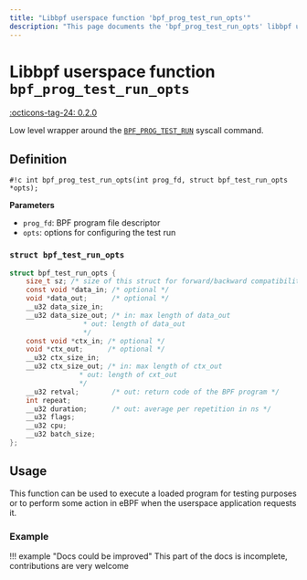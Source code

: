```yaml
---
title: "Libbpf userspace function 'bpf_prog_test_run_opts'"
description: "This page documents the 'bpf_prog_test_run_opts' libbpf userspace function, including its definition, usage, and examples."
---
```

# Libbpf userspace function `bpf_prog_test_run_opts`

<!-- [LIBBPF_TAG] -->
[:octicons-tag-24: 0.2.0](https://github.com/libbpf/libbpf/releases/tag/v0.2.0)
<!-- [/LIBBPF_TAG] -->

Low level wrapper around the [`BPF_PROG_TEST_RUN`](../../../linux/syscall/BPF_PROG_TEST_RUN.md) syscall command.

## Definition

`#!c int bpf_prog_test_run_opts(int prog_fd, struct bpf_test_run_opts *opts);`

**Parameters**

- `prog_fd`: BPF program file descriptor
- `opts`: options for configuring the test run

### `struct bpf_test_run_opts`

```c
struct bpf_test_run_opts {
	size_t sz; /* size of this struct for forward/backward compatibility */
	const void *data_in; /* optional */
	void *data_out;      /* optional */
	__u32 data_size_in;
	__u32 data_size_out; /* in: max length of data_out
			      * out: length of data_out
			      */
	const void *ctx_in; /* optional */
	void *ctx_out;      /* optional */
	__u32 ctx_size_in;
	__u32 ctx_size_out; /* in: max length of ctx_out
			     * out: length of cxt_out
			     */
	__u32 retval;        /* out: return code of the BPF program */
	int repeat;
	__u32 duration;      /* out: average per repetition in ns */
	__u32 flags;
	__u32 cpu;
	__u32 batch_size;
};
```

## Usage

This function can be used to execute a loaded program for testing purposes or to perform some action in eBPF when the userspace application requests it.

### Example

!!! example "Docs could be improved"
    This part of the docs is incomplete, contributions are very welcome
